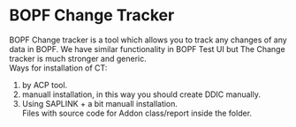 # BOPF Change Tracker
BOPF Change tracker is a tool which allows you to track any changes of any data in BOPF. We have similar functionality in BOPF Test UI but The Change tracker is much stronger and generic.  
Ways for installation of CT:  
1. by ACP tool.  
2. manuall installation, in this way you should create DDIC manually.  
3. Using SAPLINK + a bit manuall installation.  
Files with source code for Addon class/report inside the folder.  
